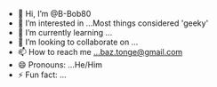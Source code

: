 - 👋 Hi, I’m @B-Bob80
- 👀 I’m interested in ...Most things considered 'geeky'
- 🌱 I’m currently learning ...
- 💞️ I’m looking to collaborate on ...
- 📫 How to reach me ...baz.tonge@gmail.com
- 😄 Pronouns: ...He/Him
- ⚡ Fun fact: ...

<!---
B-Bob80/B-Bob80 is a ✨ special ✨ repository because its `README.md` (this file) appears on your GitHub profile.
You can click the Preview link to take a look at your changes.
--->
